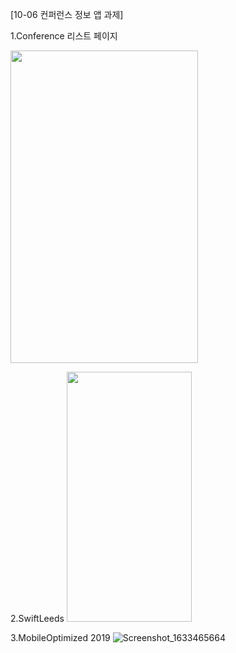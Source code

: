 [10-06 컨퍼런스 정보 앱 과제]

1.Conference 리스트 페이지

<img src="https://user-images.githubusercontent.com/90822634/136098387-12c49e9e-c8de-4287-be63-cecd96104b9c.png"  width="300" height="500"/>

2.SwiftLeeds
<img src="https://user-images.githubusercontent.com/90822634/136098407-8ddf6156-86d1-4171-ae87-066dc8412e7c.png"  width="200" height="400"/>

3.MobileOptimized 2019
![Screenshot_1633465664](https://user-images.githubusercontent.com/90822634/136098410-79dc0d2a-a95d-47ec-becb-2d42f8273524.png)
